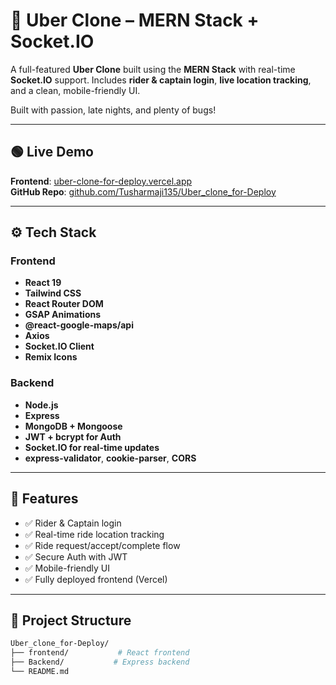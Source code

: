 # 🚖 Uber Clone – MERN Stack + Socket.IO

A full-featured **Uber Clone** built using the **MERN Stack** with real-time **Socket.IO** support. Includes **rider & captain login**, **live location tracking**, and a clean, mobile-friendly UI.

Built with passion, late nights, and plenty of bugs!

---

## 🟢 Live Demo

**Frontend**: [uber-clone-for-deploy.vercel.app](https://uber-clone-for-deploy.vercel.app)  
**GitHub Repo**: [github.com/Tusharmaji135/Uber_clone_for-Deploy](https://github.com/Tusharmaji135/Uber_clone_for-Deploy)

---

## ⚙️ Tech Stack

### Frontend
- **React 19**
- **Tailwind CSS**
- **React Router DOM**
- **GSAP Animations**
- **@react-google-maps/api**
- **Axios**
- **Socket.IO Client**
- **Remix Icons**

### Backend
- **Node.js**
- **Express**
- **MongoDB + Mongoose**
- **JWT + bcrypt for Auth**
- **Socket.IO for real-time updates**
- **express-validator**, **cookie-parser**, **CORS**

---

## 🧠 Features

- ✅ Rider & Captain login
- ✅ Real-time ride location tracking
- ✅ Ride request/accept/complete flow
- ✅ Secure Auth with JWT
- ✅ Mobile-friendly UI
- ✅ Fully deployed frontend (Vercel)

---

## 📁 Project Structure

```bash
Uber_clone_for-Deploy/
├── frontend/           # React frontend
├── Backend/           # Express backend
└── README.md
